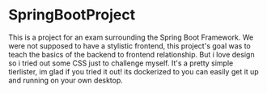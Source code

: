 # SpringBootProject
This is a project for an exam surrounding the Spring Boot Framework.
We were not supposed to have a stylistic frontend, this project's goal was to teach the basics of the backend to frontend relationship. But i love design so i tried out some CSS just to challenge myself. 
It's a pretty simple tierlister, im glad if you tried it out! its dockerized to you can easily get it up and running on your own desktop. 
